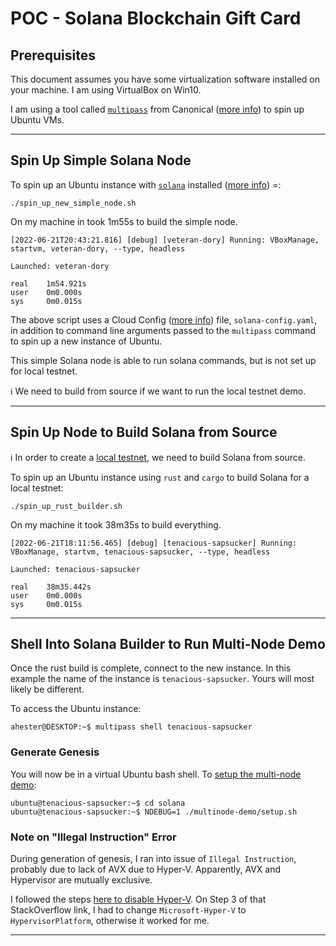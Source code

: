 # POC - Solana Blockchain Gift Card

## Prerequisites

This document assumes you have some virtualization software installed on your machine. I am using VirtualBox on Win10.

I am using a tool called [`multipass`](https://github.com/canonical/multipass) from Canonical ([more info](https://multipass.run/)) to spin up Ubuntu VMs.  

----

## Spin Up Simple Solana Node

To spin up an Ubuntu instance with [`solana`](https://github.com/solana-labs/solana) installed ([more info](https://docs.solana.com/introduction)) =:  

```
./spin_up_new_simple_node.sh
```

On my machine in took 1m55s to build the simple node.

```
[2022-06-21T20:43:21.816] [debug] [veteran-dory] Running: VBoxManage, startvm, veteran-dory, --type, headless

Launched: veteran-dory

real    1m54.921s
user    0m0.000s
sys     0m0.015s
```

The above script uses a Cloud Config ([more info](https://cloudinit.readthedocs.io/en/latest/topics/examples.html)) file, `solana-config.yaml`, in addition to command line arguments passed to the `multipass` command to spin up a new instance of Ubuntu.  

This simple Solana node is able to run solana commands, but is not set up for local testnet.

:information_source: We need to build from source if we want to run the local testnet demo.

----

## Spin Up Node to Build Solana from Source

:information_source: In order to create a [local testnet](https://docs.solana.com/cluster/bench-tps), we need to build Solana from source.

To spin up an Ubuntu instance using `rust` and `cargo` to build Solana for a local testnet:

```
./spin_up_rust_builder.sh
```

On my machine it took 38m35s to build everything.

```
[2022-06-21T18:11:56.465] [debug] [tenacious-sapsucker] Running: VBoxManage, startvm, tenacious-sapsucker, --type, headless

Launched: tenacious-sapsucker

real    38m35.442s
user    0m0.000s
sys     0m0.015s
```

----

## Shell Into Solana Builder to Run Multi-Node Demo

Once the rust build is complete, connect to the new instance. In this example the name of the instance is `tenacious-sapsucker`. Yours will most likely be different.

To access the Ubuntu instance: 

```
ahester@DESKTOP:~$ multipass shell tenacious-sapsucker
```

### Generate Genesis

You will now be in a virtual Ubuntu bash shell. To [setup the multi-node demo](https://docs.solana.com/cluster/bench-tps#configuration-setup):

```
ubuntu@tenacious-sapsucker:~$ cd solana
ubuntu@tenacious-sapsucker:~$ NDEBUG=1 ./multinode-demo/setup.sh
```

### Note on "Illegal Instruction" Error

During generation of genesis, I ran into issue of `Illegal Instruction`, probably due to lack of AVX due to Hyper-V. Apparently, AVX and Hypervisor are mutually exclusive.

I followed the steps [here to disable Hyper-V](https://stackoverflow.com/a/68214280). On Step 3 of that StackOverflow link, I had to change `Microsoft-Hyper-V` to `HypervisorPlatform`, otherwise it worked for me.

----
